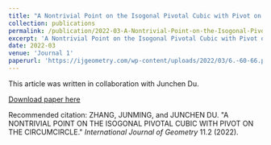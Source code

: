 ```yaml
---
title: "A Nontrivial Point on the Isogonal Pivotal Cubic with Pivot on the Circumcircle"
collection: publications
permalink: /publication/2022-03-A-Nontrivial-Point-on-the-Isogonal-Pivotal-Cubic-with-Pivot-on-the-Circumcircle
excerpt: 'A Nontrivial Point on the Isogonal Pivotal Cubic with Pivot on the Circumcircle'
date: 2022-03
venue: 'Journal 1'
paperurl: 'https://ijgeometry.com/wp-content/uploads/2022/03/6.-60-66.pdf'
---
```

This article was written in collaboration with Junchen Du.

[Download paper here](https://ijgeometry.com/wp-content/uploads/2022/03/6.-60-66.pdf)

Recommended citation: ZHANG, JUNMING, and JUNCHEN DU. "A NONTRIVIAL POINT ON THE ISOGONAL PIVOTAL CUBIC WITH PIVOT ON THE CIRCUMCIRCLE." *International Journal of Geometry* 11.2 (2022).